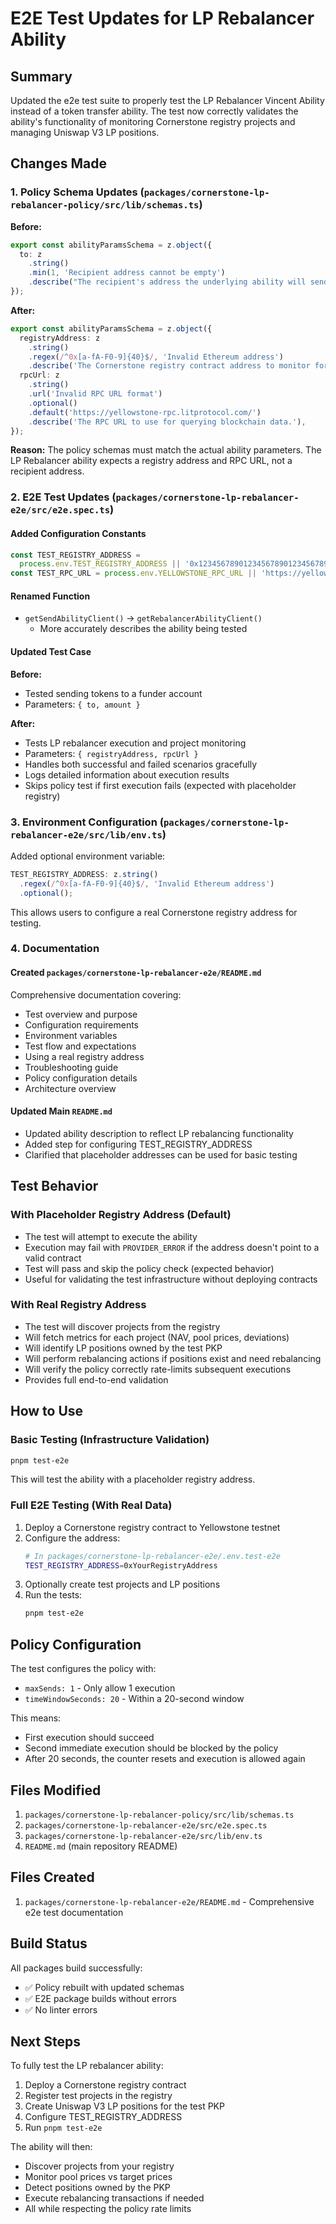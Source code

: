 # E2E Test Updates for LP Rebalancer Ability

## Summary

Updated the e2e test suite to properly test the LP Rebalancer Vincent Ability instead of a token transfer ability. The test now correctly validates the ability's functionality of monitoring Cornerstone registry projects and managing Uniswap V3 LP positions.

## Changes Made

### 1. Policy Schema Updates (`packages/cornerstone-lp-rebalancer-policy/src/lib/schemas.ts`)

**Before:**

```typescript
export const abilityParamsSchema = z.object({
  to: z
    .string()
    .min(1, 'Recipient address cannot be empty')
    .describe("The recipient's address the underlying ability will send to."),
});
```

**After:**

```typescript
export const abilityParamsSchema = z.object({
  registryAddress: z
    .string()
    .regex(/^0x[a-fA-F0-9]{40}$/, 'Invalid Ethereum address')
    .describe('The Cornerstone registry contract address to monitor for projects.'),
  rpcUrl: z
    .string()
    .url('Invalid RPC URL format')
    .optional()
    .default('https://yellowstone-rpc.litprotocol.com/')
    .describe('The RPC URL to use for querying blockchain data.'),
});
```

**Reason:** The policy schemas must match the actual ability parameters. The LP Rebalancer ability expects a registry address and RPC URL, not a recipient address.

### 2. E2E Test Updates (`packages/cornerstone-lp-rebalancer-e2e/src/e2e.spec.ts`)

#### Added Configuration Constants

```typescript
const TEST_REGISTRY_ADDRESS =
  process.env.TEST_REGISTRY_ADDRESS || '0x1234567890123456789012345678901234567890';
const TEST_RPC_URL = process.env.YELLOWSTONE_RPC_URL || 'https://yellowstone-rpc.litprotocol.com/';
```

#### Renamed Function

- `getSendAbilityClient()` → `getRebalancerAbilityClient()`
  - More accurately describes the ability being tested

#### Updated Test Case

**Before:**

- Tested sending tokens to a funder account
- Parameters: `{ to, amount }`

**After:**

- Tests LP rebalancer execution and project monitoring
- Parameters: `{ registryAddress, rpcUrl }`
- Handles both successful and failed scenarios gracefully
- Logs detailed information about execution results
- Skips policy test if first execution fails (expected with placeholder registry)

### 3. Environment Configuration (`packages/cornerstone-lp-rebalancer-e2e/src/lib/env.ts`)

Added optional environment variable:

```typescript
TEST_REGISTRY_ADDRESS: z.string()
  .regex(/^0x[a-fA-F0-9]{40}$/, 'Invalid Ethereum address')
  .optional();
```

This allows users to configure a real Cornerstone registry address for testing.

### 4. Documentation

#### Created `packages/cornerstone-lp-rebalancer-e2e/README.md`

Comprehensive documentation covering:

- Test overview and purpose
- Configuration requirements
- Environment variables
- Test flow and expectations
- Using a real registry address
- Troubleshooting guide
- Policy configuration details
- Architecture overview

#### Updated Main `README.md`

- Updated ability description to reflect LP rebalancing functionality
- Added step for configuring TEST_REGISTRY_ADDRESS
- Clarified that placeholder addresses can be used for basic testing

## Test Behavior

### With Placeholder Registry Address (Default)

- The test will attempt to execute the ability
- Execution may fail with `PROVIDER_ERROR` if the address doesn't point to a valid contract
- Test will pass and skip the policy check (expected behavior)
- Useful for validating the test infrastructure without deploying contracts

### With Real Registry Address

- The test will discover projects from the registry
- Will fetch metrics for each project (NAV, pool prices, deviations)
- Will identify LP positions owned by the test PKP
- Will perform rebalancing actions if positions exist and need rebalancing
- Will verify the policy correctly rate-limits subsequent executions
- Provides full end-to-end validation

## How to Use

### Basic Testing (Infrastructure Validation)

```bash
pnpm test-e2e
```

This will test the ability with a placeholder registry address.

### Full E2E Testing (With Real Data)

1. Deploy a Cornerstone registry contract to Yellowstone testnet
2. Configure the address:
   ```bash
   # In packages/cornerstone-lp-rebalancer-e2e/.env.test-e2e
   TEST_REGISTRY_ADDRESS=0xYourRegistryAddress
   ```
3. Optionally create test projects and LP positions
4. Run the tests:
   ```bash
   pnpm test-e2e
   ```

## Policy Configuration

The test configures the policy with:

- `maxSends: 1` - Only allow 1 execution
- `timeWindowSeconds: 20` - Within a 20-second window

This means:

- First execution should succeed
- Second immediate execution should be blocked by the policy
- After 20 seconds, the counter resets and execution is allowed again

## Files Modified

1. `packages/cornerstone-lp-rebalancer-policy/src/lib/schemas.ts`
2. `packages/cornerstone-lp-rebalancer-e2e/src/e2e.spec.ts`
3. `packages/cornerstone-lp-rebalancer-e2e/src/lib/env.ts`
4. `README.md` (main repository README)

## Files Created

1. `packages/cornerstone-lp-rebalancer-e2e/README.md` - Comprehensive e2e test documentation

## Build Status

All packages build successfully:

- ✅ Policy rebuilt with updated schemas
- ✅ E2E package builds without errors
- ✅ No linter errors

## Next Steps

To fully test the LP rebalancer ability:

1. Deploy a Cornerstone registry contract
2. Register test projects in the registry
3. Create Uniswap V3 LP positions for the test PKP
4. Configure TEST_REGISTRY_ADDRESS
5. Run `pnpm test-e2e`

The ability will then:

- Discover projects from your registry
- Monitor pool prices vs target prices
- Detect positions owned by the PKP
- Execute rebalancing transactions if needed
- All while respecting the policy rate limits

